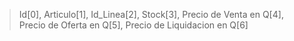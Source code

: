 > Id[0], Articulo[1], Id_Linea[2], Stock[3], Precio de Venta en Q[4], Precio de Oferta en Q[5], Precio de Liquidacion en Q[6]